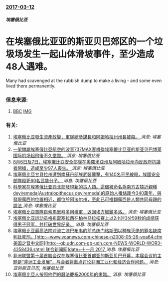 ### [2017-03-12](/news/2017/03/12/index.md)

##### 埃塞俄比亚
# 在埃塞俄比亚亚的斯亚贝巴郊区的一个垃圾场发生一起山体滑坡事件，至少造成48人遇难。 

Many had scavenged at the rubbish dump to make a living - and some even lived there permanently.


### 信息来源:

1. [BBC](http://www.bbc.co.uk/news/world-africa-39247381) [IMG](https://ichef.bbci.co.uk/images/ic/1024x576/p04wmhm1.jpg)

### 有关:

1. [埃塞俄比亚發生流產政變，軍隊總參謀長和阿姆哈拉州州長被殺。 ](/zh/news/2019/06/22/埃塞俄比亚發生流產政變-軍隊總參謀長和阿姆哈拉州州長被殺.md) _消息: 埃塞俄比亚_
2. [一架隸屬埃塞俄比亞航空的波音737MAX客機從埃塞俄比亞亚的斯亚贝巴博莱国际机场起飛後不久墜毀。 ](/zh/news/2019/03/10/一架隸屬埃塞俄比亞航空的波音737MAX客機從埃塞俄比亞亚的斯亚贝巴博莱国际机场起飛後不久墜毀.md) _消息: 埃塞俄比亚_
3. [8月6日及7日，埃塞俄比亞安全部隊在奧羅米亞州及阿姆哈拉州向反政府抗議者開槍，造成至少97人喪生。 ](/zh/news/2016/08/7/8月6日及7日-埃塞俄比亞安全部隊在奧羅米亞州及阿姆哈拉州向反政府抗議者開槍-造成至少97人喪生.md) _消息: 埃塞俄比亚_
4. [埃塞俄比亞甘貝拉州遭到南蘇丹部族武裝襲擊，有140名平民被殺，埃國安全部隊殺死60名武裝分子。 ](/zh/news/2016/04/16/埃塞俄比亞甘貝拉州遭到南蘇丹部族武裝襲擊-有140名平民被殺-埃國安全部隊殺死60名武裝分子.md) _消息: 埃塞俄比亚_
5. [科學家在埃塞俄比亚西北部發現新的古人類。這個被命名為南方古猿近親種 deyiremeda(Australopithecus deyiremeda)的原始人推估距今340萬年，與發現露西的位置相近，都位於阿法尔州，至此已可推翻露西是人類共同母親的說法 ](/zh/news/2015/05/28/科學家在埃塞俄比亚西北部發現新的古人類-這個被命名為南方古猿近親種-deyiremeda-Australopithecu.md) _消息: 埃塞俄比亚_
6. [埃塞俄比亞軍隊自索馬里拜多阿撤軍，返回埃方城鎮多洛。](/zh/news/2009/01/26/埃塞俄比亞軍隊自索馬里拜多阿撤軍-返回埃方城鎮多洛.md) _消息: 埃塞俄比亚_
7. [埃塞俄比亚运动员格布雷塞拉西在柏林马拉松赛上以2小时3分59秒的成绩获得男子冠军，并打破世界纪录。](/zh/news/2008/09/28/埃塞俄比亚运动员格布雷塞拉西在柏林马拉松赛上以2小时3分59秒的成绩获得男子冠军-并打破世界纪录.md) _消息: 埃塞俄比亚_
8. [埃塞俄比亚最高法院对流亡津巴布韦的前总统门格斯图以种族灭绝的罪名缺席判处死刑。[http:--www.voanews.com-chinese-n2008-05-26-voa64.cfm 美国之音中文网][http:--gb.udn.com-gb-udn.com-NEWS-WORLD-WOR3-4358436.shtml 联合新闻网]date=十一月 2017 ](/zh/news/2008/05/26/埃塞俄比亚最高法院对流亡津巴布韦的前总统门格斯图以种族灭绝的罪名缺席判处死刑-http-wwwvoanewsc.md) _消息: 埃塞俄比亚_
9. [非洲联盟第十届首脑会议在埃塞俄比亚首都亚的斯亚贝巴开幕，本届会议的主题是“非洲工业发展”，与会者将重点讨论非洲工业化和经济合作问题。](/zh/news/2008/01/31/非洲联盟第十届首脑会议在埃塞俄比亚首都亚的斯亚贝巴开幕-本届会议的主题是-非洲工业发展-与会者将重点讨论非洲工业化和经.md) _消息: 亚的斯亚贝巴, 埃塞俄比亚_
10. [埃塞俄比亞人按照他們的曆法慶祝2000年的來臨。](/zh/news/2007/09/11/埃塞俄比亞人按照他們的曆法慶祝2000年的來臨.md) _消息: 埃塞俄比亚_
